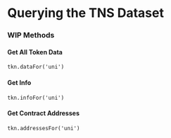 # Querying the TNS Dataset

### WIP Methods

#### Get All Token Data

`tkn.dataFor('uni')`

#### Get Info

`tkn.infoFor('uni')`

#### Get Contract Addresses

`tkn.addressesFor('uni')`
